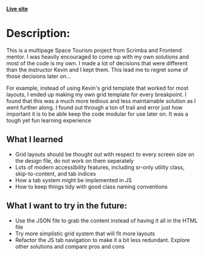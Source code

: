 **[Live site](https://kuanchiliao1.github.io/space_tourism/)**
# Description:
This is a multipage Space Tourism project from Scrimba and Frontend mentor. I was heavily encouraged to come up with my own solutions and most of the code is my own. I made a lot of decisions that were different than the instructor Kevin and I kept them. This lead me to regret some of those decisions later on...

For example, instead of using Kevin's grid template that worked for most layouts, I ended up making my own grid template for every breakpoint. I found that this was a much more tedious and less maintainable solution as I went further along. I found out through a ton of trail and error just how important it is to be able keep the code modular for use later on. It was a tough yet fun learning experience

## What I learned
- Grid layouts should be thought out with respect to every screen size on the design file, do not work on them seperately
- Lots of modern accessibility features, including sr-only utility class, skip-to-content, and tab indices 
- How a tab system might be implemented in JS
- How to keep things tidy with good class naming conventions

## What I want to try in the future:
- Use the JSON file to grab the content instead of having it all in the HTML file
- Try more simplistic grid system that will fit more layouts
- Refactor the JS tab navigation to make it a bit less redundant. Explore other solutions and compare pros and cons